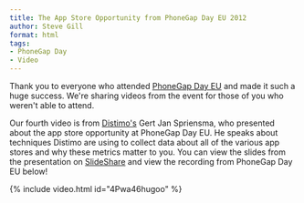 ```yaml
---
title: The App Store Opportunity from PhoneGap Day EU 2012
author: Steve Gill
format: html
tags:
- PhoneGap Day
- Video
---
```


Thank you to everyone who attended [PhoneGap Day EU](http://pgday.phonegap.com/eu2012/) and made it such a huge success. We're sharing videos from the event for those of you who weren't able to attend.

Our fourth video is from [Distimo's](http://www.distimo.com/) Gert Jan Spriensma, who presented about the app store opportunity at PhoneGap Day EU. He speaks about techniques Distimo are using to collect data about all of the various app stores and why these metrics matter to you. You can view the slides from the presentation on [SlideShare](http://www.slideshare.net/phonegap/the-appstore-opportunity-by-gert-jan-spriensma-phonegap-day-eu-sept-14-2011) and view the recording from PhoneGap Day EU below!

{% include video.html id="4Pwa46hugoo" %}
